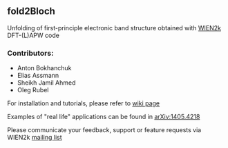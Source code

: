 ## fold2Bloch

Unfolding of first-principle electronic band structure obtained with [WIEN2k](http://www.wien2k.at) DFT-(L)APW code

### Contributors:
* Anton Bokhanchuk
* Elias Assmann
* Sheikh Jamil Ahmed
* Oleg Rubel

For installation and tutorials, please refer to [wiki page](https://github.com/rubel75/fold2Bloch/wiki)

Examples of "real life" applications can be found in [arXiv:1405.4218](http://arxiv.org/abs/1405.4218)

Please communicate your feedback, support or feature requests via WIEN2k [mailing list](http://www.wien2k.at/reg_user/mailing_list)
